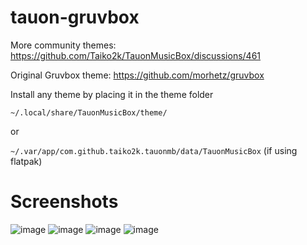 # tauon-gruvbox
More community themes:
https://github.com/Taiko2k/TauonMusicBox/discussions/461

Original Gruvbox theme: https://github.com/morhetz/gruvbox

Install any theme by placing it in the theme folder

`~/.local/share/TauonMusicBox/theme/`

or

`~/.var/app/com.github.taiko2k.tauonmb/data/TauonMusicBox` (if using flatpak)

# Screenshots
![image](https://user-images.githubusercontent.com/87790164/129791516-34dd2a7f-7152-4502-8777-f594644fc677.png)
![image](https://user-images.githubusercontent.com/87790164/129791573-5a340f65-8f6d-40f7-91fe-1e02406e78aa.png)
![image](https://user-images.githubusercontent.com/87790164/129791764-7f780ca3-e800-40f7-9a4e-4406f3ac0b51.png)
![image](https://user-images.githubusercontent.com/87790164/129791905-f524c2d5-696c-466b-a460-81d9beb9931f.png)



